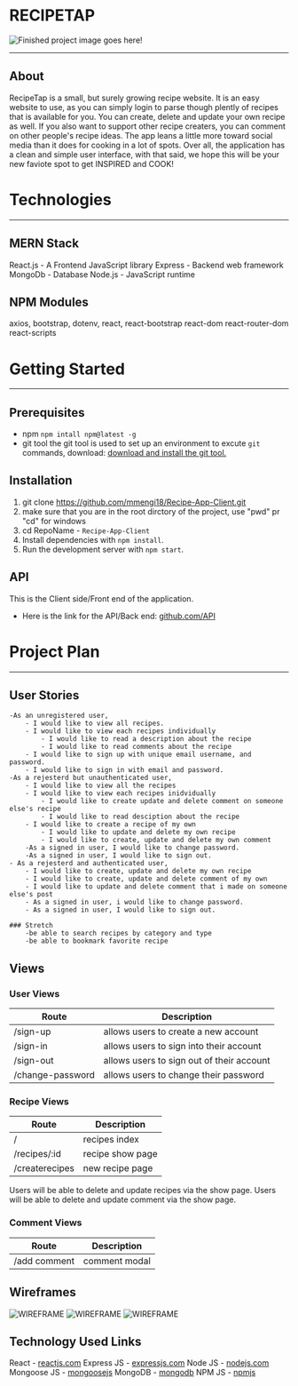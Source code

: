 # RECIPETAP
![Finished project image goes here!]()
<hr />

## About
RecipeTap is a small, but surely growing recipe website. It is an easy website to use, as you can simply login to parse though plently of recipes that is available for you. You can create, delete and update your own recipe as well. If you also want to support other recipe creaters, you can comment on other people's recipe ideas. The app leans a little more toward social media than it does for cooking in a lot of spots. Over all, the application has a clean and simple user interface, with that said, we hope this will be your new faviote spot to get INSPIRED and COOK!

# Technologies
<hr />

## MERN Stack
React.js - A Frontend JavaScript library
Express - Backend web framework
MongoDb - Database
Node.js - JavaScript runtime

 ## NPM Modules

axios, bootstrap, dotenv, react, react-bootstrap react-dom react-router-dom react-scripts


# Getting Started
<hr />

## Prerequisites
- npm
`npm intall npm@latest -g`
- git tool 
the git tool is used to set up an environment to excute `git` commands, download:  [download and install the git tool.](https://git-scm.com/downloads)

## Installation 

1. git clone https://github.com/mmengi18/Recipe-App-Client.git 
1.  make sure that you are in the root dirctory of the project, use "pwd" pr "cd" for windows 
1. cd RepoName -  `Recipe-App-Client`
1. Install dependencies with `npm install`.
1.  Run the development server with `npm start`.

## API
This is the Client side/Front end of the application.
- Here is the link for the API/Back end:
[github.com/API](https://github.com/mmengi18/Recipe-App-Api)

# Project Plan 
<hr />

## User Stories

    -As an unregistered user,
        - I would like to view all recipes. 
        - I would like to view each recipes individually 
            - I would like to read a description about the recipe
            - I would like to read comments about the recipe
        - I would like to sign up with unique email username, and password. 
        - I would like to sign in with email and password.
    -As a rejesterd but unauthenticated user,
        - I would like to view all the recipes
        - I would like to view each recipes inidvidually
            - I would like to create update and delete comment on someone else's recipe
            - I would like to read desciption about the recipe
        - I would like to create a recipe of my own
            - I would like to update and delete my own recipe
            - I would like to create, update and delete my own comment
        -As a signed in user, I would like to change password.
        -As a signed in user, I would like to sign out.
    - As a rejesterd and authenticated user, 
        - I would like to create, update and delete my own recipe
        - I would like to create, update and delete comment of my own
        - I would like to update and delete comment that i made on someone else's post
        - As a signed in user, i would like to change password. 
        - As a signed in user, I would like to sign out.
    
    ### Stretch
        -be able to search recipes by category and type
        -be able to bookmark favorite recipe
       

## Views

### User Views

| Route | Description |
| ----- | ----------- |
| /sign-up | allows users to create a new account |
| /sign-in | allows users to sign into their account |
| /sign-out | allows users to sign out of their account |
| /change-password | allows users to change their password |

### Recipe Views

| Route | Description |
| ----- | ----------- |
| /     | recipes index  |
| /recipes/:id | recipe show page |
| /createrecipes| new recipe page |

Users will be able to delete and update recipes via the show page.
Users will be able to delete and update comment via the show page.  
### Comment Views

| Route | Description |
| ----- | ----------- |
| /add comment | comment modal |

## Wireframes

![WIREFRAME](planning/images/image%203.png)
![WIREFRAME](planning/images/image%202.png)
![WIREFRAME](planning/images/image%201.png)

## Technology Used Links

React - [reactjs.com](https://reactjs.org/)
Express JS - [expressjs.com](https://reactjs.org/)
Node JS - [nodejs.com](https://nodejs.org/en/)
Mongoose JS - [mongoosejs](https://mongoosejs.com/)
MongoDB - [mongodb](https://www.mongodb.com/)
NPM JS - [npmjs](https://www.npmjs.com/)




